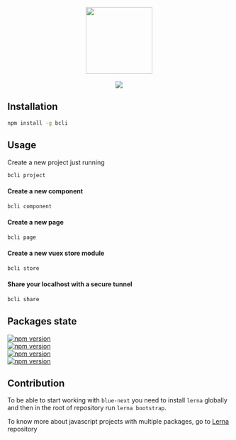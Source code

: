 <p align="center">
  <img  src="http://i.imgur.com/QmJrU0A.png" width="150" />
  <br />
  <br />
  <img src="https://travis-ci.org/Blocklevel/blue-next.svg?branch=master" />
</p>


## Installation

```bash
npm install -g bcli
```

## Usage

Create a new project just running 

```bash 
bcli project
```

#### Create a new component

```bash
bcli component
```

#### Create a new page

```bash
bcli page
```

#### Create a new vuex store module

```bash
bcli store
```

#### Share your localhost with a secure tunnel

```bash
bcli share
```
## Packages state
<p>
  <a href="https://www.npmjs.com/package/bcli">
    <img src="https://img.shields.io/npm/v/bcli.svg?label=bcli" alt="npm version">
  </a><br>
  <a href="https://www.npmjs.com/package/blue-scripts">
    <img src="https://img.shields.io/npm/v/blue-scripts.svg?label=blue-scripts" alt="npm version">
  </a><br>
  <a href="https://www.npmjs.com/package/blue-templates">
    <img src="https://img.shields.io/npm/v/blue-templates.svg?label=blue-templates" alt="npm version">
  </a><br>
  <a href="https://www.npmjs.com/package/eslint-config-blocklevel">
    <img src="https://img.shields.io/npm/v/eslint-config-blocklevel.svg?label=eslint-config-blocklevel" alt="npm version">
  </a><br>
</p>

## Contribution

To be able to start working with `blue-next` you need to install `lerna` globally and then in the root of repository run `lerna bootstrap`.

To know more about javascript projects with multiple packages, go to [Lerna](https://github.com/lerna/lerna) repository
